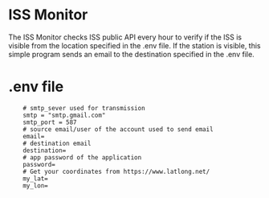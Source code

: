 # ISS Monitor
The ISS Monitor checks ISS public API every hour to verify if the ISS is visible from the location specified in the .env file. 
If the station is visible, this simple program sends an email to the destination specified in the .env file.

# .env file

```
    # smtp_sever used for transmission
    smtp = "smtp.gmail.com"
    smtp_port = 587
    # source email/user of the account used to send email
    email=
    # destination email
    destination=
    # app password of the application
    password=
    # Get your coordinates from https://www.latlong.net/
    my_lat=
    my_lon=
```

